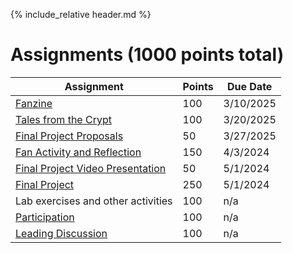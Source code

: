 {% include_relative header.md %}

# Assignments (1000 points total)

| Assignment                                                     | Points  | Due Date   |
| ---------------------------------------------------------------| ---     | ---------- |
| [Fanzine](assignment-fanzine.md)                               | 100     | 3/10/2025  |
| [Tales from the Crypt](assignment-tales-from-the-crypt.md)     | 100     | 3/20/2025  |
| [Final Project Proposals](assignment-final-project-proposal.md)|  50     | 3/27/2025  |
| [Fan Activity and Reflection](assignment-fan-activity.md)      | 150     | 4/3/2024   |
| [Final Project Video Presentation](assignment-video.md)        |  50     | 5/1/2024   |
| [Final Project](assignment-final-project.md)                   | 250     | 5/1/2024   |
| Lab exercises and other activities                             | 100     | n/a        |
| [Participation](assignment-participation.md)                   | 100     | n/a        |
| [Leading Discussion](assignment-leading-discussion.md)         | 100     | n/a        |
